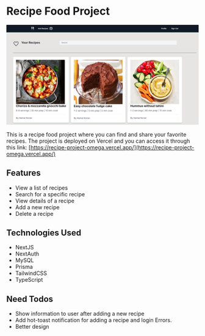 # Recipe Food Project

![Project View](https://raw.githubusercontent.com/GokayA/Portfolio/main/public/recipeproject.png)

This is a recipe food project where you can find and share your favorite recipes. The project is deployed on Vercel and you can access it through this link: [https://recipe-project-omega.vercel.app/](https://recipe-project-omega.vercel.app/)

## Features

- View a list of recipes
- Search for a specific recipe
- View details of a recipe
- Add a new recipe
- Delete a recipe

## Technologies Used

- NextJS
- NextAuth
- MySQL
- Prisma
- TailwindCSS
- TypeScript

## Need Todos

- Show information to user after adding a new recipe
- Add hot-toast notification for adding a recipe and login Errors.
- Better design
